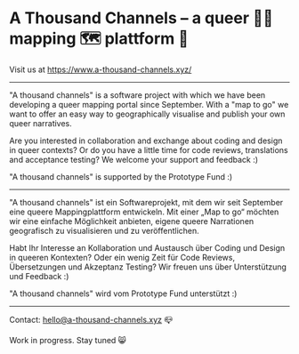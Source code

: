 # A Thousand Channels –  a queer 🏳️‍🌈 mapping 🗺 plattform 🎁
 
Visit us at https://www.a-thousand-channels.xyz/

-----------------------------------------------------------------

"A thousand channels" is a software project with which we have been developing a queer mapping portal since September. With a "map to go" we want to offer an easy way to geographically visualise and publish your own queer narratives.

Are you interested in collaboration and exchange about coding and design in queer contexts? Or do you have a little time for code reviews, translations and acceptance testing? We welcome your support and feedback :)

"A thousand channels" is supported by the Prototype Fund :)

------------------------------------------------------------------

"A thousand channels" ist ein Softwareprojekt, mit dem wir seit September eine queere Mappingplattform entwickeln. Mit einer „Map to go“ möchten wir eine einfache Möglichkeit anbieten, eigene queere Narrationen geografisch zu visualisieren und zu veröffentlichen.

Habt Ihr Interesse an Kollaboration und Austausch über Coding und Design in queeren Kontexten? Oder ein wenig Zeit für Code Reviews, Übersetzungen und Akzeptanz Testing? Wir freuen uns über Unterstützung und Feedback :)

"A thousand channels" wird vom Prototype Fund unterstützt :)

------------------------------------------------------------------

Contact: hello@a-thousand-channels.xyz 📪

Work in progress. Stay tuned 😸
